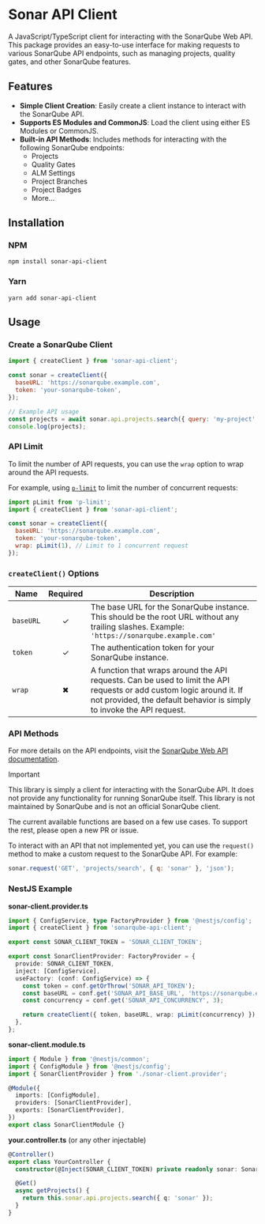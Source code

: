 # Sonar API Client

A JavaScript/TypeScript client for interacting with the SonarQube Web API.
This package provides an easy-to-use interface for making requests to various SonarQube API endpoints, such as managing projects, quality gates, and other SonarQube features.

## Features

- **Simple Client Creation**: Easily create a client instance to interact with the SonarQube API.
- **Supports ES Modules and CommonJS**: Load the client using either ES Modules or CommonJS.
- **Built-in API Methods**: Includes methods for interacting with the following SonarQube endpoints:
  - Projects
  - Quality Gates
  - ALM Settings
  - Project Branches
  - Project Badges
  - More…

## Installation

### NPM

```shell
npm install sonar-api-client
```

### Yarn

```shell
yarn add sonar-api-client
```

## Usage

### Create a SonarQube Client

```javascript
import { createClient } from 'sonar-api-client';

const sonar = createClient({
  baseURL: 'https://sonarqube.example.com',
  token: 'your-sonarqube-token',
});

// Example API usage
const projects = await sonar.api.projects.search({ query: 'my-project' });
console.log(projects);
```

### API Limit

To limit the number of API requests, you can use the `wrap` option to wrap around the API requests.

For example, using [`p-limit`](https://www.npmjs.com/package/p-limit) to limit the number of concurrent requests:

```javascript
import pLimit from 'p-limit';
import { createClient } from 'sonar-api-client';

const sonar = createClient({
  baseURL: 'https://sonarqube.example.com',
  token: 'your-sonarqube-token',
  wrap: pLimit(1), // Limit to 1 concurrent request
});
```

### `createClient()` Options

| Name      | Required | Description                                                                                                                                                                                    |
| --------- | :------: | ---------------------------------------------------------------------------------------------------------------------------------------------------------------------------------------------- |
| `baseURL` |    ✓     | The base URL for the SonarQube instance. This should be the root URL without any trailing slashes. Example: `'https://sonarqube.example.com'`                                                  |
| `token`   |    ✓     | The authentication token for your SonarQube instance.                                                                                                                                          |
| `wrap`    |    ✖    | A function that wraps around the API requests. Can be used to limit the API requests or add custom logic around it. If not provided, the default behavior is simply to invoke the API request. |

### API Methods

For more details on the API endpoints, visit the [SonarQube Web API documentation](https://next.sonarqube.com/sonarqube/web_api/api/).

> [!important]
> This library is simply a client for interacting with the SonarQube API. It does not provide any functionality for running SonarQube itself.
> This library is not maintained by SonarQube and is not an official SonarQube client.
>
> The current available functions are based on a few use cases.
> To support the rest, please open a new PR or issue.

To interact with an API that not implemented yet, you can use the `request()` method to make a custom request to the SonarQube API.
For example:

```javascript
sonar.request('GET', 'projects/search', { q: 'sonar' }, 'json');
```

### NestJS Example

**sonar-client.provider.ts**

```typescript
import { ConfigService, type FactoryProvider } from '@nestjs/config';
import { createClient } from 'sonarqube-api-client';

export const SONAR_CLIENT_TOKEN = 'SONAR_CLIENT_TOKEN';

export const SonarClientProvider: FactoryProvider = {
  provide: SONAR_CLIENT_TOKEN,
  inject: [ConfigService],
  useFactory: (conf: ConfigService) => {
    const token = conf.getOrThrow('SONAR_API_TOKEN');
    const baseURL = conf.get('SONAR_API_BASE_URL', 'https://sonarqube.example.com');
    const concurrency = conf.get('SONAR_API_CONCURRENCY', 3);

    return createClient({ token, baseURL, wrap: pLimit(concurrency) });
  },
};
```

**sonar-client.module.ts**

```typescript
import { Module } from '@nestjs/common';
import { ConfigModule } from '@nestjs/config';
import { SonarClientProvider } from './sonar-client.provider';

@Module({
  imports: [ConfigModule],
  providers: [SonarClientProvider],
  exports: [SonarClientProvider],
})
export class SonarClientModule {}
```

**your.controller.ts** (or any other injectable)

```typescript
@Controller()
export class YourController {
  constructor(@Inject(SONAR_CLIENT_TOKEN) private readonly sonar: SonarClient) {}

  @Get()
  async getProjects() {
    return this.sonar.api.projects.search({ q: 'sonar' });
  }
}
```
